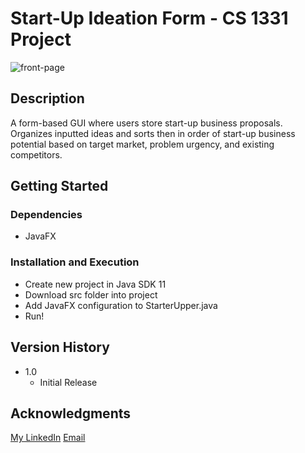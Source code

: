 # Start-Up Ideation Form - CS 1331 Project

![front-page]

## Description
A form-based GUI where users store start-up business proposals. Organizes inputted ideas and sorts then in order of start-up business potential based on target market, problem urgency, and existing competitors.

## Getting Started

### Dependencies

* JavaFX

### Installation and Execution

* Create new project in Java SDK 11
* Download src folder into project
* Add JavaFX configuration to StarterUpper.java
* Run!

## Version History

* 1.0
    * Initial Release

## Acknowledgments
[My LinkedIn](https://www.linkedin.com/in/ericchenatl/)
[Email](echen7266@gmail.com)


[front-page]: https://i.imgur.com/uuBDE7V.png
